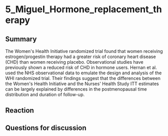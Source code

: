 # 5_Miguel_Hormone_replacement_therapy


## Summary
The Women's Health Initiative randomized trial found that women receiving estrogen/progestin therapy had a greater risk of coronary heart disease (CHD) than women receiving placebo. Observational studies have previously shown a reduced risk of CHD in hormone users. Hernan et al. used the NHS observational data to emulate the design and analysis of the WHI randomized trial. Their findings suggest that the differences between the Women's Health Initiative and the Nurses' Health Study ITT estimates can be largely explained by differences in the postmenopausal time distribution and duration of follow-up.



## Reaction



## Questions for discussion

